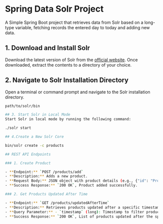 # Spring Data Solr Project

A Simple Spring Boot project that retrieves data from Solr based on a long-type variable,  fetching records the entered day to today and adding new data.

## 1. Download and Install Solr

Download the latest version of Solr from the [official website](http://lucene.apache.org/solr/). Once downloaded, extract the contents to a directory of your choice.

## 2. Navigate to Solr Installation Directory

Open a terminal or command prompt and navigate to the Solr installation directory.
```bash
path/to/solr/bin

## 3. Start Solr in Local Mode
Start Solr in local mode by running the following command:

./solr start

## 4.Create a New Solr Core

bin/solr create -c products

## REST API Endpoints

### 1. Create Product

- **Endpoint:** `POST /products/add`
- **Description:** Adds a new product.
- **Request Body:** JSON object with product details (e.g., {"id": "ProductId", "updatedAt": 1577836800000})
- **Success Response:** `200 OK`, Product added successfully.

### 2. Get Products Updated After Time

- **Endpoint:** `GET /products/updatedAfterTime`
- **Description:** Retrieves products updated after a specific timestamp.
- **Query Parameter:** - `timestamp` (long): Timestamp to filter products. (e.g.,http://localhost:8080/products/updatedAfterTime?timestamp=1577836800000)
- **Success Response:** `200 OK`, List of products updated after the specified time.
